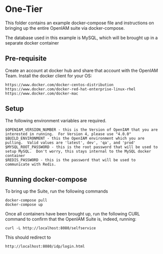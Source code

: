 # One-Tier

This folder contains an example docker-compose file and instructions on bringing up the entire OpenIAM suite via docker-compose.

The database used in this example is MySQL, which will be brought up in a separate docker container

## Pre-requisite
Create an account at docker hub and share that account with the OpenIAM Team.
Install the docker client for your OS:

```
https://www.docker.com/docker-centos-distribution 
https://www.docker.com/docker-red-hat-enterprise-linux-rhel
https://www.docker.com/docker-mac 
```

## Setup

The following environment variables are required.

```
$OPENIAM_VERSION_NUMBER - this is the Version of OpenIAM that you are interested in running.  For Version 4, please use "4.0.0"
$BUILD_ENVIRONMENT - this the OpenIAM environment which you are pulling.  Valid values are 'latest', dev', 'qa', and 'prod'
$MYSQL_ROOT_PASSWORD - this is the root password that will be used to setup MySQL.  Don't worry, this stays internal to the MySQL docker container
$REDIS_PASSWORD - this is the password that will be used to communicate with Redis. 
```

## Running docker-compose

To bring up the Suite, run the following commands
```
docker-compose pull
docker-compose up
```

Once all containers have been brought up, run the following CURL command to confirm that the OpenIAM Suite is, indeed, running:

```
curl -L http://localhost:8080/selfservice
```

This should redirect to
```
http://localhost:8080/idp/login.html
```
